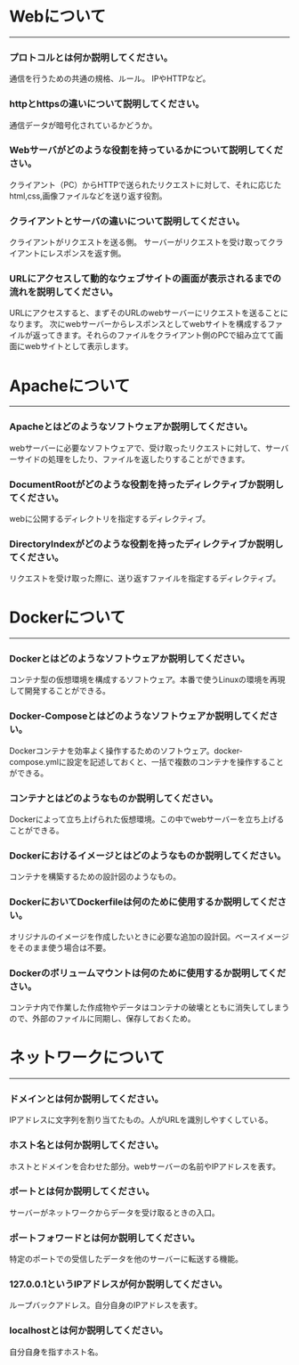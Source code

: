 # Webについて
---
### プロトコルとは何か説明してください。
通信を行うための共通の規格、ルール。  IPやHTTPなど。




### httpとhttpsの違いについて説明してください。
通信データが暗号化されているかどうか。



### Webサーバがどのような役割を持っているかについて説明してください。
クライアント（PC）からHTTPで送られたリクエストに対して、それに応じたhtml,css,画像ファイルなどを送り返す役割。



### クライアントとサーバの違いについて説明してください。
クライアントがリクエストを送る側。  サーバーがリクエストを受け取ってクライアントにレスポンスを返す側。


### URLにアクセスして動的なウェブサイトの画面が表示されるまでの流れを説明してください。
URLにアクセスすると、まずそのURLのwebサーバーにリクエストを送ることになります。  次にwebサーバーからレスポンスとしてwebサイトを構成するファイルが返ってきます。それらのファイルをクライアント側のPCで組み立てて画面にwebサイトとして表示します。




# Apacheについて
---
### Apacheとはどのようなソフトウェアか説明してください。
webサーバーに必要なソフトウェアで、受け取ったリクエストに対して、サーバーサイドの処理をしたり、ファイルを返したりすることができます。


### DocumentRootがどのような役割を持ったディレクティブか説明してください。
webに公開するディレクトリを指定するディレクティブ。



### DirectoryIndexがどのような役割を持ったディレクティブか説明してください。
リクエストを受け取った際に、送り返すファイルを指定するディレクティブ。





# Dockerについて
---
### Dockerとはどのようなソフトウェアか説明してください。
コンテナ型の仮想環境を構成するソフトウェア。本番で使うLinuxの環境を再現して開発することができる。


### Docker-Composeとはどのようなソフトウェアか説明してください。
Dockerコンテナを効率よく操作するためのソフトウェア。docker-compose.ymlに設定を記述しておくと、一括で複数のコンテナを操作することができる。



### コンテナとはどのようなものか説明してください。
Dockerによって立ち上げられた仮想環境。この中でwebサーバーを立ち上げることができる。


### Dockerにおけるイメージとはどのようなものか説明してください。
コンテナを構築するための設計図のようなもの。


### DockerにおいてDockerfileは何のために使用するか説明してください。
オリジナルのイメージを作成したいときに必要な追加の設計図。ベースイメージをそのまま使う場合は不要。


### Dockerのボリュームマウントは何のために使用するか説明してください。
コンテナ内で作業した作成物やデータはコンテナの破壊とともに消失してしまうので、外部のファイルに同期し、保存しておくため。



# ネットワークについて
---
### ドメインとは何か説明してください。
IPアドレスに文字列を割り当てたもの。人がURLを識別しやすくしている。



### ホスト名とは何か説明してください。
ホストとドメインを合わせた部分。webサーバーの名前やIPアドレスを表す。


### ポートとは何か説明してください。
サーバーがネットワークからデータを受け取るときの入口。


### ポートフォワードとは何か説明してください。
特定のポートでの受信したデータを他のサーバーに転送する機能。


### 127.0.0.1というIPアドレスが何か説明してください。
ループバックアドレス。自分自身のIPアドレスを表す。



### localhostとは何か説明してください。
自分自身を指すホスト名。



